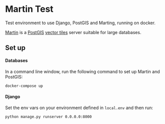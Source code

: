 # Martin Test

Test environment to use Django, PostGIS and Marting, running on docker.

[Martin](https://github.com/urbica/martin) is a [PostGIS](https://github.com/postgis/postgis) [vector tiles](https://github.com/mapbox/vector-tile-spec) server suitable for large databases.

## Set up

#### Databases

In a command line window, run the following command to set up Martin and PostGIS:
```
docker-compose up
```

#### Django

Set the env vars on your environment defined in `local.env` and then run:
```
python manage.py runserver 0.0.0.0:8000
```